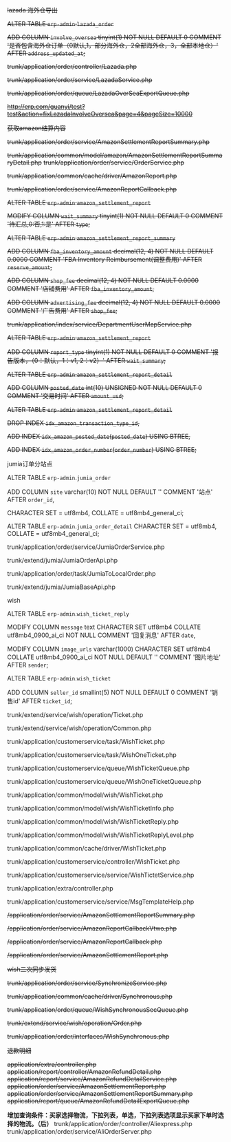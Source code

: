 ~~lazada 海外仓导出~~

~~ALTER TABLE `erp-admin`.`lazada_order`~~ 

~~ADD COLUMN `involve_oversea` tinyint(1) NOT NULL DEFAULT 0 COMMENT '是否包含海外仓订单（0默认,1，部分海外仓，2全部海外仓，3，全部本地仓）' AFTER `address_updated_at`;~~

~~trunk/application/order/controller/Lazada.php~~

~~trunk/application/order/service/LazadaService.php~~

~~trunk/application/order/queue/LazadaOverSeaExportQueue.php~~


~~<http://erp.com/guanyi/test?test&action=fixLazadaInvolveOversea&page=4&pageSize=10000>~~


~~获取amazon结算内容~~

~~trunk/application/order/service/AmazonSettlementReportSummary.php~~


~~trunk/application/common/model/amazon/AmazonSettlementReportSummaryDetail.php~~
~~trunk/application/order/service/OrderService.php~~

~~trunk/application/common/cache/driver/AmazonReport.php~~

~~trunk/application/order/service/AmazonReportCallback.php~~



~~ALTER TABLE `erp-admin`.`amazon_settlement_report`~~ 

~~MODIFY COLUMN `wait_summary` tinyint(1) NOT NULL DEFAULT 0 COMMENT '待汇总,0:否,1:是' AFTER `type`;~~



~~ALTER TABLE `erp-admin`.`amazon_settlement_report_summary`~~ 

~~ADD COLUMN `fba_inventory_amount` decimal(12, 4) NOT NULL DEFAULT 0.0000 COMMENT 'FBA Inventory Reimbursement(调整费用)' AFTER `reserve_amount`,~~

~~ADD COLUMN `shop_fee` decimal(12, 4) NOT NULL DEFAULT 0.0000 COMMENT '店铺费用' AFTER `fba_inventory_amount`,~~

~~ADD COLUMN `advertising_fee` decimal(12, 4) NOT NULL DEFAULT 0.0000 COMMENT '广告费用' AFTER `shop_fee`;~~


~~trunk/application/index/service/DepartmentUserMapService.php~~

~~ALTER TABLE `erp-admin`.`amazon_settlement_report`~~ 

~~ADD COLUMN `report_type` tinyint(1) NOT NULL DEFAULT 0 COMMENT '报告版本，（0：默认，1：v1, 2：v2）' AFTER `wait_summary`;~~

~~ALTER TABLE `erp-admin`.`amazon_settlement_report_detail`~~ 

~~ADD COLUMN `posted_date` int(10) UNSIGNED NOT NULL DEFAULT 0 COMMENT '交易时间' AFTER `amount_usd`;~~


~~ALTER TABLE `erp-admin`.`amazon_settlement_report_detail`~~ 

~~DROP INDEX `idx_amazon_transaction_type_id`,~~

~~ADD INDEX `idx_amazon_posted_date`(`posted_date`) USING BTREE,~~

~~ADD INDEX `idx_amazon_order_number`(`order_number`) USING BTREE;~~



jumia订单分站点

ALTER TABLE `erp-admin`.`jumia_order` 

ADD COLUMN `site` varchar(10) NOT NULL DEFAULT '' COMMENT '站点' AFTER `order_id`,

CHARACTER SET = utf8mb4, COLLATE = utf8mb4_general_ci;

ALTER TABLE `erp-admin`.`jumia_order_detail` CHARACTER SET = utf8mb4, COLLATE = utf8mb4_general_ci;



trunk/application/order/service/JumiaOrderService.php

trunk/extend/jumia/JumiaOrderApi.php

trunk/application/order/task/JumiaToLocalOrder.php

trunk/extend/jumia/JumiaBaseApi.php



wish

ALTER TABLE `erp-admin`.`wish_ticket_reply` 

MODIFY COLUMN `message` text CHARACTER SET utf8mb4 COLLATE utf8mb4_0900_ai_ci NOT NULL COMMENT '回复消息' AFTER `date`,

MODIFY COLUMN `image_urls` varchar(1000) CHARACTER SET utf8mb4 COLLATE utf8mb4_0900_ai_ci NOT NULL DEFAULT '' COMMENT '图片地址' AFTER `sender`;



ALTER TABLE `erp-admin`.`wish_ticket` 

ADD COLUMN `seller_id` smallint(5) NOT NULL DEFAULT 0 COMMENT '销售id' AFTER `ticket_id`;





trunk/extend/service/wish/operation/Ticket.php

trunk/extend/service/wish/operation/Common.php

trunk/application/customerservice/task/WishTicket.php

trunk/application/customerservice/task/WishOneTicket.php

trunk/application/customerservice/queue/WishTicketQueue.php

trunk/application/customerservice/queue/WishOneTicketQueue.php

trunk/application/common/model/wish/WishTicket.php

trunk/application/common/model/wish/WishTicketInfo.php

trunk/application/common/model/wish/WishTicketReply.php

trunk/application/common/model/wish/WishTicketReplyLevel.php

trunk/application/common/cache/driver/WishTicket.php

trunk/application/customerservice/controller/WishTicket.php

trunk/application/customerservice/service/WishTictetService.php

trunk/application/extra/controller.php

trunk/application/customerservice/service/MsgTemplateHelp.php





~~/application/order/service/AmazonSettlementReportSummary.php~~

~~/application/order/service/AmazonReportCallbackVtwo.php~~

~~/application/order/service/AmazonReportCallback.php~~

~~/application/order/service/AmazonSettlementReport.php~~



~~wish二次同步发货~~

~~trunk/application/order/service/SynchronizeService.php~~

~~trunk/application/common/cache/driver/Synchronous.php~~

~~trunk/application/order/queue/WishSynchronousSecQueue.php~~

~~trunk/extend/service/wish/operation/Order.php~~

~~trunk/application/order/interfaces/WishSynchronous.php~~



~~退款明细~~

~~application/extra/controller.php~~
~~application/report/controller/AmazonRefundDetail.php~~
~~application/report/service/AmazonRefundDetailService.php~~
~~application/order/service/AmazonSettlementReport.php~~
~~application/order/service/AmazonSettlementReportSummary.php~~
~~application/report/queue/AmazonRefundDetailExportQueue.php~~



**增加查询条件：买家选择物流，下拉列表，单选，下拉列表选项显示买家下单时选择的物流。（后）**
trunk/application/order/controller/Aliexpress.php
trunk/application/order/service/AliOrderServer.php